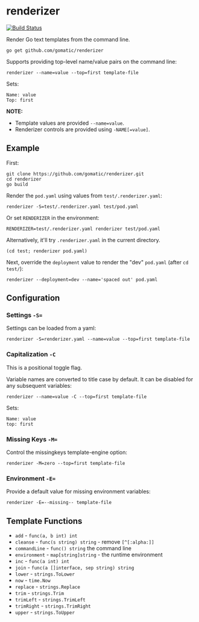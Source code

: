 # renderizer

[![Build Status](https://travis-ci.org/gomatic/renderizer.svg?branch=master)](https://travis-ci.org/gomatic/renderizer)

Render Go text templates from the command line.

    go get github.com/gomatic/renderizer

Supports providing top-level name/value pairs on the command line:

    renderizer --name=value --top=first template-file

Sets:

    Name: value
    Top: first

**NOTE:**

- Template values are provided `--name=value`.
- Renderizer controls are provided using `-NAME[=value]`.

## Example

First:

    git clone https://github.com/gomatic/renderizer.git
    cd renderizer
    go build

Render the `pod.yaml` using values from `test/.renderizer.yaml`:

    renderizer -S=test/.renderizer.yaml test/pod.yaml

Or set `RENDERIZER` in the environment:

    RENDERIZER=test/.renderizer.yaml renderizer test/pod.yaml

Alternatively, it'll try `.renderizer.yaml` in the current directory.

    (cd test; renderizer pod.yaml)

Next, override the `deployment` value to render the "dev" `pod.yaml` (after `cd test/`):

    renderizer --deployment=dev --name='spaced out' pod.yaml

## Configuration

### Settings `-S=`

Settings can be loaded from a yaml:

    renderizer -S=renderizer.yaml --name=value --top=first template-file

### Capitalization `-C`

This is a positional toggle flag.

Variable names are converted to title case by default. It can be disabled for any subsequent variables:

    renderizer --name=value -C --top=first template-file

Sets:

    Name: value
    top: first

### Missing Keys `-M=`

Control the missingkeys template-engine option:

    renderizer -M=zero --top=first template-file

### Environment `-E=`

Provide a default value for missing environment variables:

    renderizer -E=--missing-- template-file

## Template Functions

- `add` - `func(a, b int) int`
- `cleanse` - `func(s string) string` - remove `[^[:alpha:]]`
- `commandLine` - `func() string` the command line
- `environment` - `map[string]string` - the runtime environment
- `inc` - `func(a int) int`
- `join` - `func(a []interface, sep string) string`
- `lower` - `strings.ToLower`
- `now` - `time.Now`
- `replace` - `strings.Replace`
- `trim` - `strings.Trim`
- `trimLeft` - `strings.TrimLeft`
- `trimRight` - `strings.TrimRight`
- `upper` - `strings.ToUpper`
